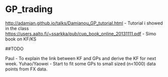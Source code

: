 # GP_trading

http://adamian.github.io/talks/Damianou_GP_tutorial.html - Tutorial i showed in the class
https://users.aalto.fi/~ssarkka/pub/cup_book_online_20131111.pdf - Simo book on KF/KS

##TODO

Paul - To explain the link between KF and GPs and derive the KF for next week.
Yuhao/Yaowei - Start to fit some GPs to small sized (n<1000) data points from FX data. 
